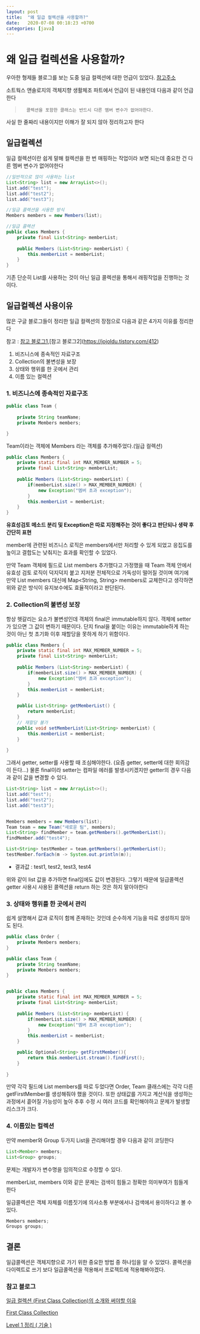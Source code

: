 ```yaml
---
layout: post
title:  "왜 일급 컬렉션을 사용할까?"
date:   2020-07-08 00:18:23 +0700
categories: [java]
---
```

# 왜 일급 컬렉션을 사용할까?

우아한 형제들 블로그를 보는 도중 일급 컬렉션에 대한 언급이 있었다. [참고주소](http://woowabros.github.io/experience/2019/09/10/pilot-project.html)

소트웍스 앤솔로지의 객체지향 생활체조 파트에서 언급이 된 내용인데 다음과 같이 언급한다

> 		콜렉션을 포함한 클래스는 반드시 다른 멤버 변수가 없어야한다.

사실 한 줄짜리 내용이지만 이해가 잘 되지 않아 정리하고자 한다



## 일급컬렉션

일급 컬렉션이란 쉽게 말해 컬렉션을 한 번 매핑하는 작업이라 보면 되는데 중요한 건 다른 멤버 변수가 없어야한다

```java
//일반적으로 많이 사용하는 list
List<String> list = new ArrayList<>();
list.add("test");
list.add("test2");
list.add("test3");

```

```java
//일급 콜렉션을 사용한 방식 
Members members = new Members(list);

//일급 콜렉션
public class Members {
    private final List<String> memberList;
    
    public Members (List<String> memberList) {
        this.memberList = memberList;
    }
}
```



기존 단순히 List를 사용하는 것이 아닌 일급 콜렉션을 통해서 래핑작업을 진행하는 것이다.


## 일급컬렉션 사용이유

많은 구글 블로그들이 정리한 일급 컬렉션의 장점으로 다음과 같은 4가지 이유를 정리한다

참고 : [참고 블로그1]([https://velog.io/@amobmocmo/Level-1-%EC%A0%95%EB%A6%AC-%EA%B8%B0%EC%88%A0-](https://velog.io/@amobmocmo/Level-1-정리-기술-)),[참고 블로그2](https://jojoldu.tistory.com/412)

1. 비즈니스에 종속적인 자료구조
2. Collection의 불변성을 보장
3. 상태와 행위를 한 곳에서 관리
4. 이름 있는 컬렉션



###  1. 비즈니스에 종속적인 자료구조

```java
public class Team {
    
    private String teamName;
    private Members members;

}

```

Team이라는 객체에 Members 라는 객체를 추가해주었다.(일급 컬렉션)

```java
public class Members {
    private static final int MAX_MEMBER_NUMBER = 5;
    private final List<String> memberList;
    
    public Members (List<String> memberList) {
        if(memberList.size() > MAX_MEMBER_NUMBER) {
            new Exception("멤버 초과 exception");
        }
        this.memberList = memberList;
    }
}
```

**유효성검토 메소드 분리 및 Exception은 따로 지정해주는 것이 좋다고 판단되나 생략 후 간단히 표현**

member에 관련된 비즈니스 로직은 members에서만 처리할 수 있게 되었고 응집도를 높이고 결합도는 낮춰지는 효과를 확인할 수 있었다.

만약 Team 객체에 필드로 List<String> members 추가했다고 가정했을 때 Team 객체 안에서 유효성 검토 로직이 덕지덕지 붙고 지저분 전체적으로 가독성이 떨어질 것이며 여기에 만약 List<String> members 대신에 Map<String, String> members로 교체한다고 생각하면 위와 같은 방식이 유지보수에도 효율적이라고 판단된다.



### 2. Collection의 불변성 보장

항상 헷갈리는 요소가 불변성인데 객체의 final은 immutable하지 않다. 객체에 setter가 있으면 그 값이 변하기 때문이다. 단지 final을 붙이는 이유는 immutable하게 하는 것이 아닌 첫 초기화 이후 재할당을 못하게 하기 위함이다.

```java
public class Members {
    private static final int MAX_MEMBER_NUMBER = 5;
    private final List<String> memberList;
    
    public Members (List<String> memberList) {
        if(memberList.size() > MAX_MEMBER_NUMBER) {
            new Exception("멤버 초과 exception");
        }
        this.memberList = memberList;
    }

    public List<String> getMemberList() {
        return memberList;
    }
	// 재할당 불가
    public void setMemberList(List<String> memberList) {
        this.memberList = memberList;
    }
    
}
```

그래서 getter, setter를 사용할 때 조심해야한다. (요즘 getter, setter에 대한 회의감이 든다...) 물론 final이라 setter는 컴파일 에러를 발생시키겠지만  getter의 경우 다음과 같이 값을 변경할 수 있다.

```java
List<String> list = new ArrayList<>();
list.add("test");
list.add("test2");
list.add("test3");


Members members = new Members(list);
Team team = new Team("새로운 팀", members);
List<String> findMember = team.getMembers().getMemberList();
findMember.add("test4");

List<String> testMember = team.getMembers().getMemberList();
testMember.forEach(m -> System.out.println(m));       
```

- 결과값 : test1, test2, test3, test4

위와 같이 list 값을 추가하면 final임에도 값이 변경된다. 그렇기 때문에 일급콜렉션 getter 사용시 사용된 콜렉션을 return 하는 것은 하지 말아야한다



### 3. 상태와 행위를 한 곳에서 관리

쉽게 설명해서 값과 로직이 함께 존재하는 것인데 순수하게 기능을 따로 생성하지 않아도 된다.

```java
public class Order {
    private Members members;   
}

public class Team {   
    private String teamName;
    private Members members;
}


public class Members {
    private static final int MAX_MEMBER_NUMBER = 5;
    private final List<String> memberList;
    
    public Members (List<String> memberList) {
        if(memberList.size() > MAX_MEMBER_NUMBER) {
            new Exception("멤버 초과 exception");
        }
        this.memberList = memberList;
    }

    public Optional<String> getFirstMember(){
        return this.memberList.stream().findFirst();
    }
    
}

```

만약 각각 필드에 List<String> members를 따로 두었다면 Order, Team 클래스에는 각각 다른 getFirstMember를 생성해줘야 했을 것이다. 또한 상태값를 가지고 계산식을 생성하는 과정에서 흩어질 가능성이 높아 추후 수정 시 여러 코드를 확인해야하고 문제가 발생할 리스크가 크다.



### 4. 이름있는 컬렉션

만약 member와 Group 두가지 List<String>을 관리해야할 경우 다음과 같이 코딩한다

```java
List<Member> members; 
List<Group> groups;
```

문제는 개발자가 변수명을 임의적으로 수정할 수 있다.

memberList, members 이와 같은 문제는 검색이 힘들고 정확한 의미부여가 힘들게 한다

일급콜렉션은 객체 자체를 이름짓기에 의사소통 부분에서나 검색에서 용이하다고 볼 수 있다.

```java
Members members;
Groups groups;
```



## 결론

일급콜렉션은 객체지향으로 가기 위한 중요한 방법 중 하나임을 알 수 있었다. 콜렉션을 다이렉트로 쓰기 보다 일급콜렉션을 적용해서 프로젝트에 적용해봐야겠다.



### 참고 블로그

[일급 컬렉션 (First Class Collection)의 소개와 써야할 이유](https://jojoldu.tistory.com/412)

[First Class Collection](https://wickso.me/java/first-class-collection/)

[Level 1 정리 ( 기술 )]([https://velog.io/@amobmocmo/Level-1-%EC%A0%95%EB%A6%AC-%EA%B8%B0%EC%88%A0-](https://velog.io/@amobmocmo/Level-1-정리-기술-))